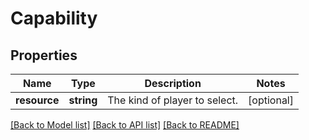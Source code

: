# Capability

## Properties
Name | Type | Description | Notes
------------ | ------------- | ------------- | -------------
**resource** | **string** | The kind of player to select. | [optional] 

[[Back to Model list]](../README.md#documentation-for-models) [[Back to API list]](../README.md#documentation-for-api-endpoints) [[Back to README]](../README.md)



